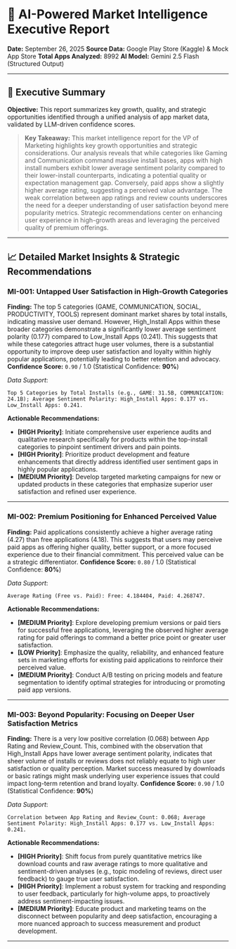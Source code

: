 # 🎯 AI-Powered Market Intelligence Executive Report

**Date:** September 26, 2025
**Source Data:** Google Play Store (Kaggle) & Mock App Store
**Total Apps Analyzed:** 8992
**AI Model:** Gemini 2.5 Flash (Structured Output)

---
## 📄 Executive Summary
**Objective:** This report summarizes key growth, quality, and strategic opportunities identified through a unified analysis of app market data, validated by LLM-driven confidence scores.

> **Key Takeaway:** This market intelligence report for the VP of Marketing highlights key growth opportunities and strategic considerations. Our analysis reveals that while categories like Gaming and Communication command massive install bases, apps with high install numbers exhibit lower average sentiment polarity compared to their lower-install counterparts, indicating a potential quality or expectation management gap. Conversely, paid apps show a slightly higher average rating, suggesting a perceived value advantage. The weak correlation between app ratings and review counts underscores the need for a deeper understanding of user satisfaction beyond mere popularity metrics. Strategic recommendations center on enhancing user experience in high-growth areas and leveraging the perceived quality of premium offerings.

---
## 📈 Detailed Market Insights & Strategic Recommendations

### MI-001: Untapped User Satisfaction in High-Growth Categories
**Finding:** The top 5 categories (GAME, COMMUNICATION, SOCIAL, PRODUCTIVITY, TOOLS) represent dominant market shares by total installs, indicating massive user demand. However, High_Install Apps within these broader categories demonstrate a significantly lower average sentiment polarity (0.177) compared to Low_Install Apps (0.241). This suggests that while these categories attract huge user volumes, there is a substantial opportunity to improve deep user satisfaction and loyalty within highly popular applications, potentially leading to better retention and advocacy.
**Confidence Score:** `0.90` / 1.0 (Statistical Confidence: **90%**)

*Data Support*:
```text
Top 5 Categories by Total Installs (e.g., GAME: 31.5B, COMMUNICATION: 24.1B); Average Sentiment Polarity: High_Install Apps: 0.177 vs. Low_Install Apps: 0.241.
```
**Actionable Recommendations:**
- **[HIGH Priority]**: Initiate comprehensive user experience audits and qualitative research specifically for products within the top-install categories to pinpoint sentiment drivers and pain points.
- **[HIGH Priority]**: Prioritize product development and feature enhancements that directly address identified user sentiment gaps in highly popular applications.
- **[MEDIUM Priority]**: Develop targeted marketing campaigns for new or updated products in these categories that emphasize superior user satisfaction and refined user experience.
---

### MI-002: Premium Positioning for Enhanced Perceived Value
**Finding:** Paid applications consistently achieve a higher average rating (4.27) than free applications (4.18). This suggests that users may perceive paid apps as offering higher quality, better support, or a more focused experience due to their financial commitment. This perceived value can be a strategic differentiator.
**Confidence Score:** `0.80` / 1.0 (Statistical Confidence: **80%**)

*Data Support*:
```text
Average Rating (Free vs. Paid): Free: 4.184404, Paid: 4.268747.
```
**Actionable Recommendations:**
- **[MEDIUM Priority]**: Explore developing premium versions or paid tiers for successful free applications, leveraging the observed higher average rating for paid offerings to command a better price point or greater user satisfaction.
- **[LOW Priority]**: Emphasize the quality, reliability, and enhanced feature sets in marketing efforts for existing paid applications to reinforce their perceived value.
- **[MEDIUM Priority]**: Conduct A/B testing on pricing models and feature segmentation to identify optimal strategies for introducing or promoting paid app versions.
---

### MI-003: Beyond Popularity: Focusing on Deeper User Satisfaction Metrics
**Finding:** There is a very low positive correlation (0.068) between App Rating and Review_Count. This, combined with the observation that High_Install Apps have lower average sentiment polarity, indicates that sheer volume of installs or reviews does not reliably equate to high user satisfaction or quality perception. Market success measured by downloads or basic ratings might mask underlying user experience issues that could impact long-term retention and brand loyalty.
**Confidence Score:** `0.90` / 1.0 (Statistical Confidence: **90%**)

*Data Support*:
```text
Correlation between App Rating and Review_Count: 0.068; Average Sentiment Polarity: High_Install Apps: 0.177 vs. Low_Install Apps: 0.241.
```
**Actionable Recommendations:**
- **[HIGH Priority]**: Shift focus from purely quantitative metrics like download counts and raw average ratings to more qualitative and sentiment-driven analyses (e.g., topic modeling of reviews, direct user feedback) to gauge true user satisfaction.
- **[HIGH Priority]**: Implement a robust system for tracking and responding to user feedback, particularly for high-volume apps, to proactively address sentiment-impacting issues.
- **[MEDIUM Priority]**: Educate product and marketing teams on the disconnect between popularity and deep satisfaction, encouraging a more nuanced approach to success measurement and product development.
---
